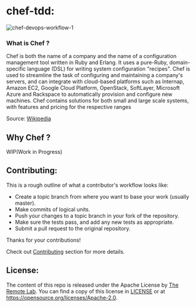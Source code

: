 # chef-tdd:

![chef-devops-workflow-1](https://cloud.githubusercontent.com/assets/8342133/13171925/56f501ec-d71b-11e5-9538-39b27c2aeebf.jpg)


### What is Chef ?

Chef is both the name of a company and the name of a configuration management tool written in Ruby and Erlang. It uses a pure-Ruby, domain-specific language (DSL) for writing system configuration "recipes". Chef is used to streamline the task of configuring and maintaining a company's servers, and can integrate with cloud-based platforms such as Internap, Amazon EC2, Google Cloud Platform, OpenStack, SoftLayer, Microsoft Azure and Rackspace to automatically provision and configure new machines. Chef contains solutions for both small and large scale systems, with features and pricing for the respective ranges

Source: [Wikipedia](https://en.wikipedia.org/wiki/Chef_(software))

## Why Chef ?

WIP(Work in Progress)

## Contributing: 

This is a rough outline of what a contributor's workflow looks like:

- Create a topic branch from where you want to base your work (usually master).
- Make commits of logical units.
- Push your changes to a topic branch in your fork of the repository.
- Make sure the tests pass, and add any new tests as appropriate.
- Submit a pull request to the original repository.

Thanks for your contributions!

Check out [Contributing](https://github.com/theremotelab/calm.io/blob/master/CONTRIBUTING.md) section for more details.

## License:

The content of this repo is released under the Apache License by [The Remote Lab](https://twitter.com/theremotelab).
You can find a copy of this license in [LICENSE](https://github.com/theremotelab/license/blob/master/LICENSE) or at https://opensource.org/licenses/Apache-2.0.


